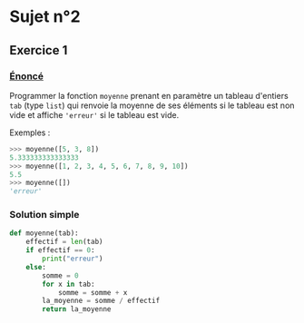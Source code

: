 # Sujet n°2
## Exercice 1

### [Énoncé](21-NSI-02.pdf)

Programmer la fonction `moyenne` prenant en paramètre un tableau d'entiers `tab` (type `list`) qui renvoie la moyenne de ses éléments si le tableau est non vide et affiche `'erreur'` si le tableau est vide.

Exemples :

```python
>>> moyenne([5, 3, 8])
5.333333333333333
>>> moyenne([1, 2, 3, 4, 5, 6, 7, 8, 9, 10])
5.5
>>> moyenne([])
'erreur'
```

### Solution simple

```python
def moyenne(tab):
    effectif = len(tab)
    if effectif == 0:
        print("erreur")
    else:
        somme = 0
        for x in tab:
            somme = somme + x
        la_moyenne = somme / effectif
        return la_moyenne
```
